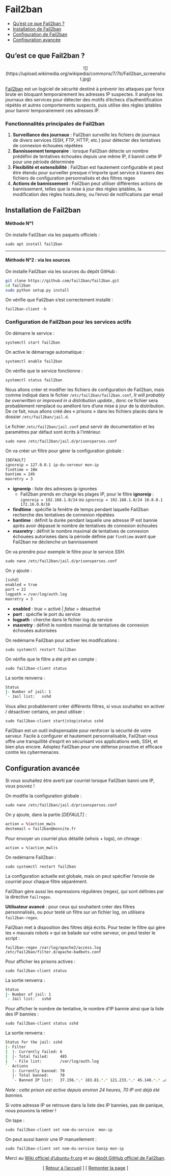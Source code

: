 # Fail2ban

- [Qu’est ce que Fail2ban ?](#)
- [Installation de Fail2ban](#installation-de-fail2ban)
- [Configuration de Fail2ban](#configuration-de-fail2ban)
- [Configuration avancée](#configuration-avancée)

## Qu’est ce que Fail2ban ?

<p align="center">
	![](https://upload.wikimedia.org/wikipedia/commons/7/7b/Fail2ban_screenshot.jpg)
</p>

[Fail2ban](https://github.com/fail2ban/fail2ban) est un logiciel de sécurité destiné à prévenir les attaques par force brute en bloquant temporairement les adresses IP suspectes. Il analyse les journaux des services pour détecter des motifs d’échecs d’authentification répétés et autres comportements suspects, puis utilise des règles iptables pour bannir temporairement ces adresses IP.

### Fonctionnalités principales de Fail2ban

1. **Surveillance des journaux** : Fail2ban surveille les fichiers de journaux de divers services (SSH, FTP, HTTP, etc.) pour détecter des tentatives de connexion échouées répétées
2. **Bannissement temporaire** : lorsque Fail2ban détecte un nombre prédéfini de tentatives échouées depuis une même IP, il bannit cette IP pour une période déterminée
3. **Flexibilité et extensibilité** : Fail2ban est hautement configurable et peut être étendu pour surveiller presque n’importe quel service à travers des fichiers de configuration personnalisés et des filtres regex
4. **Actions de bannissement** : Fail2ban peut utiliser différentes actions de bannissement, telles que la mise à jour des règles iptables, la modification des règles hosts.deny, ou l’envoi de notifications par email

## Installation de Fail2ban

#### Méthode N°1

On installe Fail2ban via les paquets officiels :

`sudo apt install fail2ban`

----------

#### Méthode N°2 : via les sources

On installe Fail2ban via les sources du dépôt GitHub :

```sh
git clone https://github.com/fail2ban/fail2ban.git
cd fail2ban
sudo python setup.py install
```

On vérifie que Fail2ban s’est correctement installé :

`fail2ban-client -h`

### Configuration de Fail2ban pour les services actifs

On démarre le service :

`systemctl start fail2ban`

On active le démarrage automatique :

`systemctl enable fail2ban`

On vérifie que le service fonctionne :

`systemctl status fail2ban`

Nous allons créer et modifier les fichiers de configuration de Fail2ban, mais comme indiqué dans le fichier `/etc/fail2ban/fail2ban.conf`, *It will probably be overwritten or improved in a distribution update.*, donc ce fichier sera probablement remplacé ou amélioré lors d’une mise à jour de la distribution. De ce fait, nous allons créé des « prisons » dans les fichiers placés dans le dossier `/etc/fail2ban/jail.d`.

Le fichier `/etc/fail2ban/jail.conf` peut servir de documentation et les paramètres par défaut sont écrits à l’intérieur.

`sudo nano /etc/fail2ban/jail.d/prisonspersos.conf`

On va créer un filtre pour gérer la configuration globale :

```sh
[DEFAULT]
ignoreip = 127.0.0.1 ip-du-serveur mon-ip
findtime = 10m
bantime = 24h
maxretry = 3
```

* **ignoreip** : liste des adresses ip ignorées
  * Fail2ban prends en charge les plages IP, pour le filtre **ignoreip** : `ignoreip = 192.168.1.0/24` ou `ignoreip = 192.168.1.0/24 10.0.0.1 172.16.0.0/16`
* **findtime** : spécifie la fenêtre de temps pendant laquelle Fail2ban recherche des tentatives de connexion répétées
* **bantime** : définit la durée pendant laquelle une adresse IP est bannie après avoir dépassé le nombre de tentatives de connexion échouées
* **maxretry** : définit le nombre maximal de tentatives de connexion échouées autorisées dans la période définie par `findtime` avant que Fail2ban ne déclenche un bannissement

On va prendre pour exemple le filtre pour le service *SSH*.

`sudo nano /etc/fail2ban/jail.d/prisonspersos.conf`

On y ajoute :

```sh
[sshd]
enabled = true
port = 22
logpath = /var/log/auth.log
maxretry = 3
```

* **enabled** : *true* = activé | *false* = désactivé
* **port** : spécifie le port du service
* **logpath** : cherche dans le fichier log du service
* **maxretry** : définit le nombre maximal de tentatives de connexion échouées autorisées

On redémarre Fail2ban pour activer les modifications :

`sudo systemctl restart fail2ban`

On vérifie que le filtre a été prit en compte :

`sudo fail2ban-client status`

La sortie renverra :

```sh
Status
|- Number of jail: 1
`- Jail list:   sshd
```

Vous allez probablement créer différents filtres, si vous souhaitez en activer / désactiver certains, on peut utiliser :

`sudo fail2ban-client start|stop|status sshd`

Fail2ban est un outil indispensable pour renforcer la sécurité de votre serveur. Facile à configurer et hautement personnalisable, Fail2ban vous offre une tranquillité d’esprit en sécurisant vos applications web, SSH, et bien plus encore. Adoptez Fail2ban pour une défense proactive et efficace contre les cybermenaces.

## Configuration avancée

Si vous souhaitez être averti par courriel lorsque Fail2ban banni une IP, vous pouvez !

On modifie la configuration globale :

`sudo nano /etc/fail2ban/jail.d/prisonspersos.conf`

On y ajoute, dans la partie *[DEFAULT]* :

```sh
action = %(action_mw)s
destemail = fail2ban@monsite.fr
```

Pour envoyer un courriel plus détaillé (whois + logs), on chnage :

`action = %(action_mwl)s`

On redémarre Fail2ban :

`sudo systemctl restart fail2ban`

La configuration actuelle est globale, mais on peut spécifier l’envoie de courriel pour chaque filtre séparément.

Fail2ban gère aussi les expressions régulières (regex), qui sont définies par la directive `failregex`.

**Utilisateur avancé** : pour ceux qui souhaitent créer des filtres personnalisés, ou pour testé un filtre sur un fichier log, on utilisera `fail2ban-regex`.

Fail2ban met à disposition des filtres déjà écrits. Pour tester le filtre qui gére les « mauvais robots » qui se balade sur votre serveur, on peut tester le script :

`fail2ban-regex /var/log/apache2/access.log /etc/fail2ban/filter.d/apache-badbots.conf`

Pour afficher les prisons actives :

`sudo fail2ban-client status`

La sortie renverra :

```sh
Status
|- Number of jail: 1
`- Jail list:   sshd
```

Pour afficher le nombre de tentative, le nombre d’IP bannie ainsi que la liste des IP bannies :

`sudo fail2ban-client status sshd`

La sortie renverra :

```sh
Status for the jail: sshd
|- Filter
|  |- Currently failed: 6
|  |- Total failed:     485
|  `- File list:        /var/log/auth.log
`- Actions
   |- Currently banned: 70
   |- Total banned:     70
   `- Banned IP list:   37.156.*.* 183.81.*.* 121.233.*.* 45.148.*.* …etc
```

*Note : cette prison est active depuis environ 24 heures, 70 IP ont déjà été bannies.*

Si votre adresse IP se retrouve dans la liste des IP bannies, pas de panique, nous pouvons la retirer !

On tape :

`sudo fail2ban-client set nom-du-service  mon-ip`

On peut aussi bannir une IP manuellement :

`sudo fail2ban-client set nom-du-service banip mon-ip`

Merci au [Wiki officiel d’ubuntu-fr.org](https://doc.ubuntu-fr.org/fail2ban) et au [dépôt GitHub officiel de Fail2ban](https://github.com/Sean-Der/fail2web).

<p align="center">
  [ <a href="README.md">Retour à l’accueil</a> ]
  [ <a href="#fail2ban">Remonter la page</a> ]
</p>